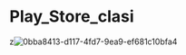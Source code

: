 # Play_Store_clasi
z![0bba8413-d117-4fd7-9ea9-ef681c10bfa4](https://github.com/Jspj1011/Play_Store_clasi/assets/131670275/222438eb-6a00-492e-bfb7-279ba3daa021)
